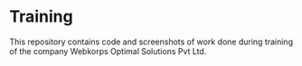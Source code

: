 # Training
This repository contains code and screenshots of work done during training of the company Webkorps Optimal Solutions Pvt Ltd.
